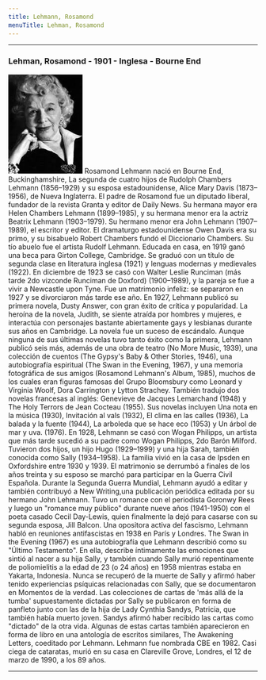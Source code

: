 ```yaml
---
title: Lehmann, Rosamond
menuTitle: Lehman, Rosamond
---
```

***
### Lehman, Rosamond - 1901 - Inglesa - Bourne End
!["Imagen no encontrada"](LehmannRosamond.jpg)
Rosamond Lehmann nació en Bourne End, Buckinghamshire, La segunda de cuatro hijos de Rudolph Chambers Lehmann (1856–1929) y su esposa estadounidense, Alice Mary Davis (1873–1956), de Nueva Inglaterra. El padre de Rosamond fue un diputado liberal, fundador de la revista Granta y editor de Daily News. Su hermana mayor era Helen Chambers Lehmann (1899–1985), y su hermana menor era la actriz Beatrix Lehmann (1903–1979). Su hermano menor era John Lehmann (1907–1989), el escritor y editor. El dramaturgo estadounidense Owen Davis era su primo, y su bisabuelo Robert Chambers fundó el Diccionario Chambers. Su tío abuelo fue el artista Rudolf Lehmann.
Educada en casa, en 1919 ganó una beca para Girton College, Cambridge. Se graduó con un título de segunda clase en literatura inglesa (1921) y lenguas modernas y medievales (1922). En diciembre de 1923 se casó con Walter Leslie Runciman (más tarde 2do vizconde Runciman de Doxford) (1900–1989), y la pareja se fue a vivir a Newcastle upon Tyne. Fue un matrimonio infeliz: se separaron en 1927 y se divorciaron más tarde ese año.
En 1927, Lehmann publicó su primera novela, Dusty Answer, con gran éxito de crítica y popularidad. La heroína de la novela, Judith, se siente atraída por hombres y mujeres, e interactúa con personajes bastante abiertamente gays y lesbianas durante sus años en Cambridge. La novela fue un suceso de escándalo. Aunque ninguna de sus últimas novelas tuvo tanto éxito como la primera, Lehmann publicó seis más, además de una obra de teatro (No More Music, 1939), una colección de cuentos (The Gypsy's Baby & Other Stories, 1946), una autobiografía espiritual (The Swan in the Evening, 1967), y una memoria fotográfica de sus amigos (Rosamond Lehmann's Album, 1985), muchos de los cuales eran figuras famosas del Grupo Bloomsbury como Leonard y Virginia Woolf, Dora Carrington y Lytton Strachey. También tradujo dos novelas francesas al inglés: Genevieve de Jacques Lemarchand (1948) y The Holy Terrors de Jean Cocteau (1955). Sus novelas incluyen Una nota en la música (1930), Invitación al vals (1932), El clima en las calles (1936), La balada y la fuente (1944), La arboleda que se hace eco (1953) y Un árbol de mar y uva. (1976).
En 1928, Lehmann se casó con Wogan Philipps, un artista que más tarde sucedió a su padre como Wogan Philipps, 2do Barón Milford. Tuvieron dos hijos, un hijo Hugo (1929–1999) y una hija Sarah, también conocida como Sally (1934–1958). La familia vivió en la casa de Ipsden en Oxfordshire entre 1930 y 1939. El matrimonio se derrumbó a finales de los años treinta y su esposo se marchó para participar en la Guerra Civil Española. Durante la Segunda Guerra Mundial, Lehmann ayudó a editar y también contribuyó a New Writing,una publicación periódica editada por su hermano John Lehmann. Tuvo un romance con el periodista Goronwy Rees y luego un "romance muy público" durante nueve años (1941-1950) con el poeta casado Cecil Day-Lewis, quien finalmente la dejó para casarse con su segunda esposa, Jill Balcon.
Una opositora activa del fascismo, Lehmann habló en reuniones antifascistas en 1938 en París y Londres.
The Swan in the Evening (1967) es una autobiografía que Lehmann describió como su "Último Testamento". En ella, describe íntimamente las emociones que sintió al nacer a su hija Sally, y también cuando Sally murió repentinamente de poliomielitis a la edad de 23 (o 24 años) en 1958 mientras estaba en Yakarta, Indonesia. Nunca se recuperó de la muerte de Sally y afirmó haber tenido experiencias psíquicas relacionadas con Sally, que se documentaron en Momentos de la verdad. Las colecciones de cartas de 'más allá de la tumba' supuestamente dictadas por Sally se publicaron en forma de panfleto junto con las de la hija de Lady Cynthia Sandys, Patricia, que también había muerto joven. Sandys afirmó haber recibido las cartas como "dictado" de la otra vida. Algunas de estas cartas también aparecieron en forma de libro en una antología de escritos similares, The Awakening Letters, coeditado por Lehmann.
Lehmann fue nombrada CBE en 1982. Casi ciega de cataratas, murió en su casa en Clareville Grove, Londres, el 12 de marzo de 1990, a los 89 años.
***
